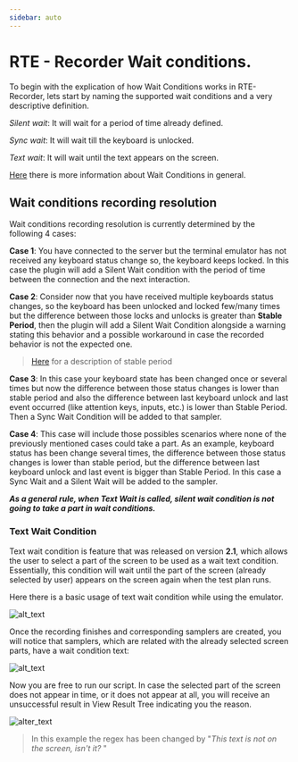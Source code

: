 ```yaml
---
sidebar: auto
---
```


# RTE - Recorder Wait conditions.
To begin with the explication of how Wait Conditions works in RTE-Recorder, lets start by naming the supported wait conditions and a very descriptive definition.


*Silent wait*: It will wait for a period of time already defined.

*Sync wait*: It will wait till the keyboard is unlocked.

*Text wait*: It will wait until the text appears on the screen.

[Here](../../guide/README.md#waiters-usage) there is more information about Wait Conditions in general.


## Wait conditions recording resolution  
Wait conditions recording resolution is currently determined by the following 4 cases:
 
 **Case 1**: You have connected to the server but the terminal emulator has not received any keyboard status change so, the keyboard keeps locked. In this case the plugin will add a Silent Wait condition with the period of time between the connection and the next interaction. 
 
 **Case 2**: Consider now that you have received multiple keyboards status changes, so the keyboard has been unlocked and locked few/many times but the difference between those locks and unlocks is greater than **Stable Period**, then the plugin will add a Silent Wait Condition alongside a warning stating this behavior and a possible workaround in case the recorded behavior is not the expected one.
 
> [Here](../../guide/README.md#stable-period) for a description of stable period        
 
 **Case 3**: In this case your keyboard state has been changed once or several times but now the difference between those status changes is lower than stable period and also the difference between last keyboard unlock and last event occurred (like attention keys, inputs, etc.) is lower than Stable Period. Then a Sync Wait Condition will be added to that sampler.
 
 **Case 4**: This case will include those possibles scenarios where none of the previously mentioned cases could take a part. As an example, keyboard status has been change several times, the difference between those status changes is lower than stable period, but the difference between last keyboard unlock and last event is bigger than Stable Period. In this case a Sync Wait and a Silent Wait will be added to the sampler.
 
 **_As a general rule, when Text Wait is called, silent wait condition is not going to take a part in wait conditions._**
 
### Text Wait Condition

Text wait condition is feature that was released on version **2.1**, which allows the user to select a part of the screen to be used as a wait text condition. 
Essentially, this condition will wait until the part of the screen (already selected by user) appears on the screen again when the test plan runs.

Here there is a basic usage of text wait condition while using the emulator.

![alt_text](/recorder/terminal-emulator/wait-conditions/wait-for-text-usage.gif)
  
Once the recording finishes and corresponding samplers are created, you will notice that samplers, which are related with the already selected screen parts, have a wait condition text:

![alt_text](/recorder/terminal-emulator/wait-conditions/regex-wait-for-text.png) 

Now you are free to run our script. 
In case the selected part of the screen does not appear in time, or it does not appear at all, you will receive an unsuccessful result in View Result Tree indicating you the reason.

![alter_text](/recorder/terminal-emulator/wait-conditions/unsucessful-text-wait-condition.png)
>In this example the regex has been changed by "*This text is not on the screen, isn't it?* "
 